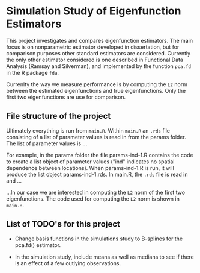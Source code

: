 Simulation Study of Eigenfunction Estimators
============================================

This project investigates and compares eigenfunction estimators. The main focus is on nonparametric estimator developed in dissertation, but for comparison purposes other standard estimators are considered. Currently the only other estimator considered is one described in Functional Data Analysis (Ramsay and Silverman), and implemented by the function `pca.fd` in the R package `fda`. 

Currenlty the way we measure performance is by computing the `L2` norm between the estimated eigenfunctions and true eigenfunctions. Only the first two eigenfunctions are use for comparison. 

File structure of the project
-----------------------------

Ultimately everything is run from `main.R`. Within `main.R` an `.rds` file consisting of a list of parameter values is read in from the params folder. The list of parameter values is ...

For example, in the params folder the file params-ind-1.R contains the code to create a list object of parameter values ("ind" indicates no spatial dependence between locations). When params-ind-1.R is run, it will produce the list object params-ind-1.rds. In main.R, the `.rds` file is read in and ... 

...In our case we are interested in computing the `L2` norm of the first two eigenfunctions. The code used for computing the `L2` norm is shown in `main.R`.

List of TODO's for this project
-------------------------------

- Change basis functions in the simulations study to B-splines for the pca.fd() estimator. 

- In the simulation study, include means as well as medians to see if there is an effect of a few outlying observations.



